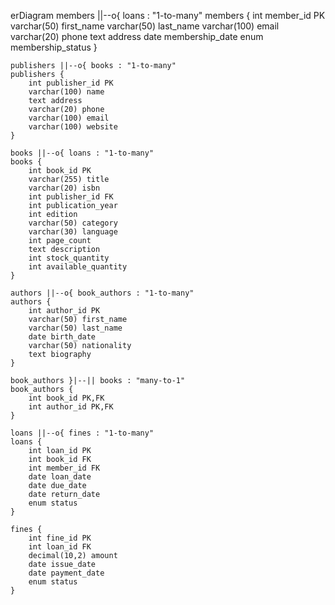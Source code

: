 erDiagram
    members ||--o{ loans : "1-to-many"
    members {
        int member_id PK
        varchar(50) first_name
        varchar(50) last_name
        varchar(100) email
        varchar(20) phone
        text address
        date membership_date
        enum membership_status
    }
    
    publishers ||--o{ books : "1-to-many"
    publishers {
        int publisher_id PK
        varchar(100) name
        text address
        varchar(20) phone
        varchar(100) email
        varchar(100) website
    }
    
    books ||--o{ loans : "1-to-many"
    books {
        int book_id PK
        varchar(255) title
        varchar(20) isbn
        int publisher_id FK
        int publication_year
        int edition
        varchar(50) category
        varchar(30) language
        int page_count
        text description
        int stock_quantity
        int available_quantity
    }
    
    authors ||--o{ book_authors : "1-to-many"
    authors {
        int author_id PK
        varchar(50) first_name
        varchar(50) last_name
        date birth_date
        varchar(50) nationality
        text biography
    }
    
    book_authors }|--|| books : "many-to-1"
    book_authors {
        int book_id PK,FK
        int author_id PK,FK
    }
    
    loans ||--o{ fines : "1-to-many"
    loans {
        int loan_id PK
        int book_id FK
        int member_id FK
        date loan_date
        date due_date
        date return_date
        enum status
    }
    
    fines {
        int fine_id PK
        int loan_id FK
        decimal(10,2) amount
        date issue_date
        date payment_date
        enum status
    }

